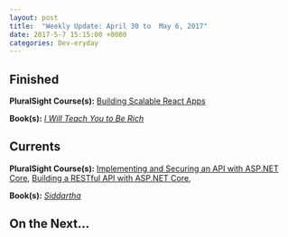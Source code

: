 ```yaml
---
layout: post
title:  "Weekly Update: April 30 to  May 6, 2017"
date: 2017-5-7 15:15:00 +0000
categories: Dev-eryday
---
```



Finished
--------
**PluralSight Course(s):** [Building Scalable React Apps][re]

**Book(s):** *[I Will Teach You to Be Rich][rich]* 

Currents
--------
**PluralSight Course(s):** [Implementing and Securing an API with ASP.NET Core][core], [Building a RESTful API with ASP.NET Core][rest], 

**Book(s):** *[Siddartha][sid]*

On the Next...
--------


[rest]: https://app.pluralsight.com/library/courses/asp-dot-net-core-restful-api-building/table-of-contents
[mac]: https://app.pluralsight.com/library/courses/dotnet-core-mac-linux-getting-started/table-of-contents
[core]: https://app.pluralsight.com/library/courses/aspdotnetcore-implementing-securing-api/table-of-contents
[re]: https://app.pluralsight.com/library/courses/react-boilerplate-building-scalable-apps/table-of-contents
[rb]: https://www.reactboilerplate.com
[sid]: https://en.wikipedia.org/wiki/Siddhartha_(novel)
[rich]: https://www.amazon.com/dp/B004WL4BW6/ref=dp-kindle-redirect?_encoding=UTF8&btkr=1